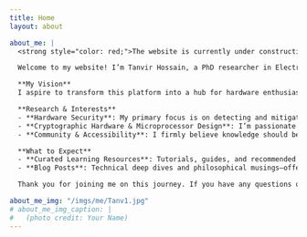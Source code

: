 ```yaml
---
title: Home
layout: about

about_me: |
  <strong style="color: red;">The website is currently under construction</strong>

  Welcome to my website! I’m Tanvir Hossain, a PhD researcher in Electrical Engineering at the University of Kansas. Here, I share my journey—from my early days at Ahsanullah University of Science and Technology (AUST), where I earned my Bachelor’s degree in Electrical and Electronic Engineering, to my current research and teaching experiences.

  **My Vision**  
  I aspire to transform this platform into a hub for hardware enthusiasts, providing curated resources on microelectronics, circuit design, and hardware security. Along with technical insights, I plan to include blog posts that explore philosophical perspectives—because I believe that engineering isn’t just about circuits and code; it’s also about curiosity, creativity, and the human experience.

  **Research & Interests**  
  - **Hardware Security**: My primary focus is on detecting and mitigating hardware Trojans to safeguard the integrity of microelectronic systems.  
  - **Cryptographic Hardware & Microprocessor Design**: I’m passionate about designing secure integrated circuits and exploring cutting-edge approaches to protect them from evolving threats.  
  - **Community & Accessibility**: I firmly believe knowledge should be accessible to all and aim to foster a supportive environment for continuous learning.

  **What to Expect**  
  - **Curated Learning Resources**: Tutorials, guides, and recommended readings related to microelectronics and hardware security.  
  - **Blog Posts**: Technical deep dives and philosophical musings—offering a holistic view of what it means to be a researcher, teacher, and lifelong learner.

  Thank you for joining me on this journey. If you have any questions or wish to collaborate, feel free to reach out. Let’s learn, explore, and innovate together!

about_me_img: "/imgs/me/Tanv1.jpg"
# about_me_img_caption: |
#   (photo credit: Your Name)
---
```

